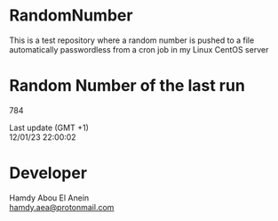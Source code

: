 # RandomNumber    
This is a test repository where a random number is pushed to a file automatically passwordless from a cron job in my Linux CentOS server    
# Random Number of the last run   
784
      
Last update (GMT +1)    
12/01/23 22:00:02
# Developer    
Hamdy Abou El Anein   
hamdy.aea@protonmail.com

